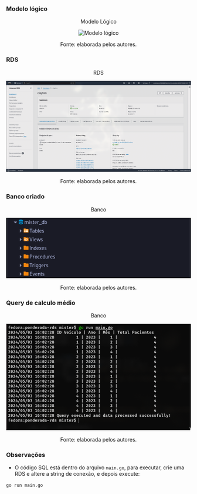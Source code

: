 ### Modelo lógico

<div align="center">
  <p>Modelo Lógico</p>
  <img src="./images/modelo-lógico.png" alt="Modelo lógico">
  <p>Fonte: elaborada pelos autores.</p>
</div>

### RDS

<div align="center">
  <p>RDS</p>
  <img src="./images/rds-criado.png" alt="Modelo lógico">
  <p>Fonte: elaborada pelos autores.</p>
</div>

### Banco criado

<div align="center">
  <p>Banco</p>
  <img src="./images/banco-criado.png" alt="Modelo lógico">
  <p>Fonte: elaborada pelos autores.</p>
</div>

### Query de calculo médio 

<div align="center">
  <p>Banco</p>
  <img src="./images/query.png" alt="Modelo lógico">
  <p>Fonte: elaborada pelos autores.</p>
</div>

### Observações
- O código SQL está dentro do arquivo `main.go`, para executar, crie uma RDS e altere a string de conexão, e depois execute: 

``` shell
go run main.go
```
